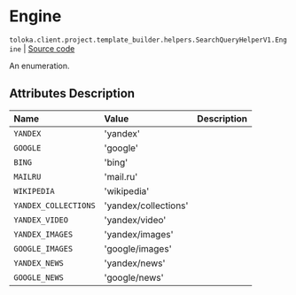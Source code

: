 # Engine
`toloka.client.project.template_builder.helpers.SearchQueryHelperV1.Engine` | [Source code](https://github.com/Toloka/toloka-kit/blob/v0.1.25/src/client/project/template_builder/helpers.py#L169)

An enumeration.

## Attributes Description

| Name | Value | Description |
| :------| :-----------| :----------| 
`YANDEX`|'yandex'|<p></p>
`GOOGLE`|'google'|<p></p>
`BING`|'bing'|<p></p>
`MAILRU`|'mail.ru'|<p></p>
`WIKIPEDIA`|'wikipedia'|<p></p>
`YANDEX_COLLECTIONS`|'yandex/collections'|<p></p>
`YANDEX_VIDEO`|'yandex/video'|<p></p>
`YANDEX_IMAGES`|'yandex/images'|<p></p>
`GOOGLE_IMAGES`|'google/images'|<p></p>
`YANDEX_NEWS`|'yandex/news'|<p></p>
`GOOGLE_NEWS`|'google/news'|<p></p>
